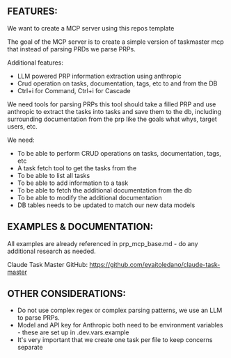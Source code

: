 ## FEATURES:
We want to create a MCP server using this repos template

The goal of the MCP server is to create a simple version of taskmaster mcp that instead of parsing PRDs we parse PRPs.

Additional features:
- LLM powered PRP information extraction using anthropic
- Crud operation on tasks, documentation, tags, etc to and from the DB
- Ctrl+i for Command, Ctrl+i for Cascade

We need tools for parsing PRPs this tool should take a filled PRP and use anthropic to extract the tasks into tasks and save them to the db, including surrounding documentation from the prp like the goals what whys, target users, etc.

We need:
- To be able to perform CRUD operations on tasks, documentation, tags, etc
- A task fetch tool to get the tasks from the
- To be able to list all tasks
- To be able to add information to a task
- To be able to fetch the additional documentation from the db
- To be able to modify the additional documentation
- DB tables needs to be updated to match our new data models

## EXAMPLES & DOCUMENTATION:
All examples are already referenced in prp_mcp_base.md - do any additional research as needed.

Claude Task Master GitHub: https://github.com/eyaitoledano/claude-task-master

## OTHER CONSIDERATIONS:
- Do not use complex regex or complex parsing patterns, we use an LLM to parse PRPs.
- Model and API key for Anthropic both need to be environment variables - these are set up in .dev.vars.example
- It's very important that we create one task per file to keep concerns separate
